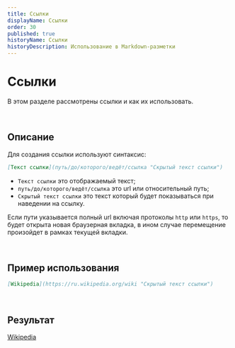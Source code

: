 ```yaml
---
title: Ссылки
displayName: Ссылки
order: 30
published: true
historyName: Ссылки
historyDescription: Использование в Markdown-разметки
---
```


# Ссылки
В этом разделе рассмотрены ссылки и как их использовать.

<br/>

## Описание
Для создания ссылки используют синтаксис:
```md
[Текст ссылки](путь/до/которого/ведёт/ссылка "Скрытый текст ссылки")
```
- `Текст ссылки` это отображаемый текст;
- `путь/до/которого/ведёт/ссылка` это url или относительный путь;
- `Скрытый текст ссылки` это текст который будет показываться при наведении на ссылку.

Если пути указывается полный url включая протоколы `http` или `https`, то будет открыта новая браузерная вкладка,
в ином случае перемещение произойдет в рамках текущей вкладки.

<br/>

## Пример использования

```md
[Wikipedia](https://ru.wikipedia.org/wiki "Скрытый текст ссылки")
```

<br/>

## Результат

[Wikipedia](https://ru.wikipedia.org/wiki "Скрытый текст ссылки")
